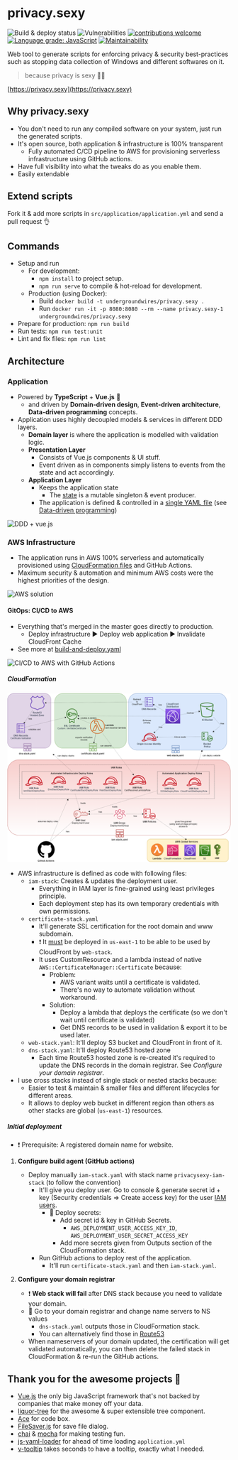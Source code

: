 # privacy.sexy

![Build & deploy status](https://github.com/undergroundwires/privacy.sexy/workflows/Build%20&%20deploy/badge.svg) ![Vulnerabilities](https://snyk.io/test/github/undergroundwires/privacy.sexy/badge.svg) [![contributions welcome](https://img.shields.io/badge/contributions-welcome-brightgreen.svg?style=flat)](https://github.com/undergroundwires/privacy.sexy/issues)  [![Language grade: JavaScript](https://img.shields.io/lgtm/grade/javascript/g/undergroundwires/privacy.sexy.svg?logo=lgtm&logoWidth=18)](https://lgtm.com/projects/g/undergroundwires/privacy.sexy/context:javascript) [![Maintainability](https://api.codeclimate.com/v1/badges/a99a88d28ad37a79dbf6/maintainability)](https://codeclimate.com/github/codeclimate/codeclimate/maintainability)

Web tool to generate scripts for enforcing privacy & security best-practices such as stopping data collection of Windows and different softwares on it.
> because privacy is sexy 🍑🍆

[https://privacy.sexy](https://privacy.sexy)

## Why privacy.sexy

- You don't need to run any compiled software on your system, just run the generated scripts.
- It's open source, both application & infrastructure is 100% transparent
  - Fully automated C/CD pipeline to AWS for provisioning serverless infrastructure using GitHub actions.
- Have full visibility into what the tweaks do as you enable them.
- Easily extendable

## Extend scripts

Fork it & add more scripts in `src/application/application.yml` and send a pull request 👌

## Commands

- Setup and run
  - For development:
    - `npm install` to project setup.
    - `npm run serve` to compile & hot-reload for development.
  - Production (using Docker):
    - Build `docker build -t undergroundwires/privacy.sexy .`
    - Run `docker run -it -p 8080:8080 --rm --name privacy.sexy-1 undergroundwires/privacy.sexy`
- Prepare for production: `npm run build`
- Run tests: `npm run test:unit`
- Lint and fix files: `npm run lint`

## Architecture

### Application

- Powered by **TypeScript** + **Vue.js** 💪
  - and driven by **Domain-driven design**, **Event-driven architecture**, **Data-driven programming** concepts.
- Application uses highly decoupled models & services in different DDD layers.
  - **Domain layer** is where the application is modelled with validation logic.
  - **Presentation Layer**
    - Consists of Vue.js components & UI stuff.
    - Event driven as in components simply listens to events from the state and act accordingly.
  - **Application Layer**
    - Keeps the application state
      - The [state](src/application/State/ApplicationState.ts) is a mutable singleton & event producer.
    - The application is defined & controlled in a [single YAML file](`\application\application.yaml`) (see [Data-driven programming](https://en.wikipedia.org/wiki/Data-driven_programming))

![DDD + vue.js](docs/app-ddd.png)

### AWS Infrastructure

- The application runs in AWS 100% serverless and automatically provisioned using [CloudFormation files](/aws) and GitHub Actions.
- Maximum security & automation and minimum AWS costs were the highest priorities of the design.

![AWS solution](docs/aws-solution.png)

#### GitOps: CI/CD to AWS

- Everything that's merged in the master goes directly to production.
  - Deploy infrastructure ► Deploy web application ► Invalidate CloudFront Cache
- See more at [build-and-deploy.yaml](.GitHub/workflows/build-and-deploy.yaml)

![CI/CD to AWS with GitHub Actions](docs/ci-cd.png)

##### CloudFormation

![CloudFormation design](docs/aws-cloudformation.png)

- AWS infrastructure is defined as code with following files:
  - `iam-stack`: Creates & updates the deployment user.
    - Everything in IAM layer is fine-grained using least privileges principle.
    - Each deployment step has its own temporary credentials with own permissions.
  - `certificate-stack.yaml`
    - It'll generate SSL certification for the root domain and www subdomain.
    - ❗ It [must](https://aws.amazon.com/premiumsupport/knowledge-center/cloudfront-invalid-viewer-certificate/) be deployed in `us-east-1` to be able to be used by CloudFront by `web-stack`.
    - It uses CustomResource and a lambda instead of native `AWS::CertificateManager::Certificate` because:
      - Problem:
        - AWS variant waits until a certificate is validated.
        - There's no way to automate validation without workaround.
      - Solution:
        - Deploy a lambda that deploys the certificate (so we don't wait until certificate is validated)
        - Get DNS records to be used in validation & export it to be used later.
  - `web-stack.yaml`: It'll deploy S3 bucket and CloudFront in front of it.
  - `dns-stack.yaml`: It'll deploy Route53 hosted zone
    - Each time Route53 hosted zone is re-created it's required to update the DNS records in the domain registrar. See *Configure your domain registrar*.
- I use cross stacks instead of single stack or nested stacks because:
  - Easier to test & maintain & smaller files and different lifecycles for different areas.
  - It allows to deploy web bucket in different region than others as other stacks are global (`us-east-1`) resources.

##### Initial deployment

- ❗ Prerequisite: A registered domain name for website.

1. **Configure build agent (GitHub actions)**
   - Deploy manually `iam-stack.yaml` with stack name `privacysexy-iam-stack` (to follow the convention)
     - It'll give you deploy user. Go to console &  generate secret id + key (Security credentials => Create access key) for the user [IAM users](https://console.aws.amazon.com/iam/home#/users).
       - 🚶 Deploy secrets:
         - Add secret id & key in GitHub Secrets.
           - `AWS_DEPLOYMENT_USER_ACCESS_KEY_ID`, `AWS_DEPLOYMENT_USER_SECRET_ACCESS_KEY`
         - Add more secrets given from Outputs section of the CloudFormation stack.
     - Run GitHub actions to deploy rest of the application.
       - It'll run `certificate-stack.yaml` and then `iam-stack.yaml`.

2. **Configure your domain registrar**
   - ❗ **Web stack will fail** after DNS stack because you need to validate your domain.
   - 🚶 Go to your domain registrar and change name servers to NS values
     - `dns-stack.yaml` outputs those in CloudFormation stack.
     - You can alternatively find those in [Route53](https://console.aws.amazon.com/route53/home#hosted-zones)
   - When nameservers of your domain updated, the certification will get validated automatically, you can then delete the failed stack in CloudFormation & re-run the GitHub actions.

## Thank you for the awesome projects 🍺

- [Vue.js](https://vuejs.org/) the only big JavaScript framework that's not backed by companies that make money off your data.
- [liquor-tree](https://GitHub.com/amsik/liquor-tree) for the awesome & super extensible tree component.
- [Ace](https://ace.c9.io/) for code box.
- [FileSaver.js](https://GitHub.com/eligrey/FileSaver.js) for save file dialog.
- [chai](https://GitHub.com/chaijs/chai) & [mocha](https://GitHub.com/mochajs/mocha) for making testing fun.
- [js-yaml-loader](https://GitHub.com/wwilsman/js-yaml-loader) for ahead of time loading `application.yml`
- [v-tooltip](https://GitHub.com/Akryum/v-tooltip) takes seconds to have a tooltip, exactly what I needed.
